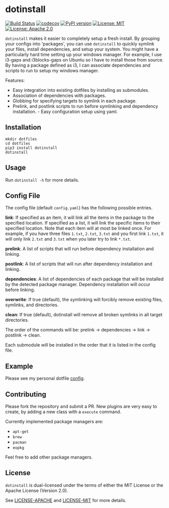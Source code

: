 # dotinstall

[![Build Status](https://travis-ci.org/travis-ci/travis-web.svg?branch=master)](https://travis-ci.org/travis-ci/travis-web) [![codecov](https://codecov.io/gh/jeffrey-xiao/dotinstall/branch/master/graph/badge.svg)](https://codecov.io/gh/jeffrey-xiao/dotinstall)
[![PyPI version](https://badge.fury.io/py/dotinstall.svg)](https://badge.fury.io/py/dotinstall)
[![License: MIT](https://img.shields.io/badge/License-MIT-yellow.svg)](https://opensource.org/licenses/MIT)
[![License: Apache 2.0](https://img.shields.io/badge/License-Apache%202.0-blue.svg)](https://opensource.org/licenses/Apache-2.0)

`dotinstall` makes it easier to completely setup a fresh install. By grouping your configs into
'packages', you can use `dotinstall` to quickly symlink your files, install dependencies, and setup
your system. You might have a particularly hard time setting up your windows manager. For example, I
use i3-gaps and i3blocks-gaps on Ubuntu so I have to install those from source. By having a package
defined as i3, I can associate dependencies and scripts to run to setup my windows manager.

Features:
 - Easy integration into existing dotfiles by installing as submodules.
 - Association of dependencies with packages.
 - Globbing for specifying targets to symlink in each package.
 - Prelink, and postlink scripts to run before symlinking and dependency installation. - Easy configuration setup using yaml.
## Installation

```
mkdir dotfiles
cd dotfiles
pip3 install dotinstall
dotinstall
```

## Usage

Run ```dotinstall -h``` for more details.

## Config File

The config file (default ```config.yaml```) has the following possible entries.

**link**: If specified as an item, it will link all the items in the package to the specified
location. If specified as a list, it will link the specific items to their specified location. Note
that each item will at most be linked once. For example, if you have three files ```1.txt```,
```2.txt```, ```3.txt``` and you first link ```1.txt```, it will only link ```2.txt``` and
```3.txt``` when you later try to link ```*.txt```.

**prelink**: A list of scripts that will run before dependency installation and linking.

**postlink**: A list of scripts that will run after dependency installation and linking.

**dependencies**: A list of dependencies of each package that will be installed by the detected
package manager. Dependency installation will occur before linking.

**overwrite**: If true (default), the symlinking will forcibly remove existing files, symlinks, and
directories.

**clean**: If true (default), dotinstall will remove all broken symlinks in all target directories.

The order of the commands will be: prelink -> dependencies -> link -> postlink -> clean.

Each submodule will be installed in the order that it is listed in the config file.

## Example

Please see my personal dotfile
[config](https://github.com/jeffrey-xiao/dotfiles/blob/master/config.yaml).

## Contributing

Please fork the repository and submit a PR. New plugins are very easy to create, by adding a new
class with a `execute` command.

Currently implemented package managers are:
- `apt-get`
- `brew`
- `pacman`
- `eopkg`

Feel free to add other package managers.

## License

`dotinstall` is dual-licensed under the terms of either the MIT License or the Apache License
(Version 2.0).

See [LICENSE-APACHE](LICENSE-APACHE) and [LICENSE-MIT](LICENSE-MIT) for more details.
